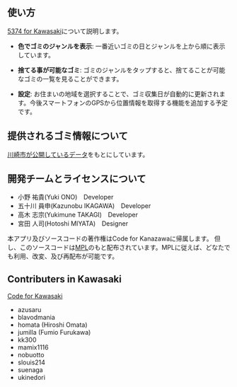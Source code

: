 ## 使い方

[5374 for Kawasaki](http://codeforkawasaki.org/ )について説明します。

* **色でゴミのジャンルを表示**: 一番近いゴミの日とジャンルを上から順に表示しています。

* **捨てる事が可能なゴミ**: ゴミのジャンルをタップすると、捨てることが可能なゴミの一覧を見ることができます。

* **設定**: お住まいの地域を選択することで、ゴミ収集日が自動的に更新されます。今後スマートフォンのGPSから位置情報を取得する機能を追加する予定です。


## 提供されるゴミ情報について
[川崎市が公開しているデータ](http://www.city.kawasaki.jp/kurashi/category/24-1-0-0-0-0-0-0-0-0.html)をもとにしています。


## 開発チームとライセンスについて
- 小野 祐貴(Yuki ONO)　Developer
- 五十川 員申(Kazunobu IKAGAWA)　Developer
- 高木 志宗(Yukimune TAKAGI)　Developer
- 宮田 人司(Hotoshi MIYATA)　Designer

本アプリ及びソースコードの著作権はCode for Kanazawaに帰属します。
但し、このソースコードは[MPL](http://www.mozilla.org/MPL/2.0/)のもと配布されています。MPLに従えば、どなたでも利用、改変、及び再配布が可能です。

## Contributers in Kawasaki

[Code for Kawasaki](https://github.com/codeforkawasaki/codeforkawasaki.github.io)

- azusaru
- blavodmania
- homata (Hiroshi Omata)
- jumilla (Fumio Furukawa)
- kk300
- mamix1116
- nobuotto
- slouis214
- suenaga
- ukinedori
